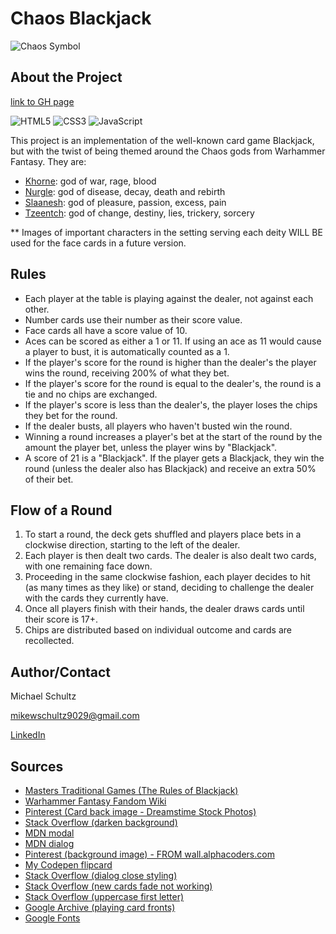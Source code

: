 # Chaos Blackjack
![Chaos Symbol](https://static.wikia.nocookie.net/warhammerfb/images/b/b3/Warhammer_Chaos_Symbols.png/revision/latest?cb=20170406224324)

## About the Project

[link to GH page](https://ms097530.github.io/PS-Blackjack/)

![HTML5](https://img.shields.io/badge/html5-%23E34F26.svg?style=for-the-badge&logo=html5&logoColor=white)
![CSS3](https://img.shields.io/badge/css3-%231572B6.svg?style=for-the-badge&logo=css3&logoColor=white)
![JavaScript](https://img.shields.io/badge/javascript-%23323330.svg?style=for-the-badge&logo=javascript&logoColor=%23F7DF1E)

This project is an implementation of the well-known card game Blackjack, but with the twist of being themed around the Chaos gods from Warhammer Fantasy. They are:

- [Khorne](https://warhammerfantasy.fandom.com/wiki/Khorne): god of war, rage, blood
- [Nurgle](https://warhammerfantasy.fandom.com/wiki/Nurgle): god of disease, decay, death and rebirth
- [Slaanesh](https://warhammerfantasy.fandom.com/wiki/Slaanesh): god of pleasure, passion, excess, pain
- [Tzeentch](https://warhammerfantasy.fandom.com/wiki/Tzeentch): god of change, destiny, lies, trickery, sorcery

** Images of important characters in the setting serving each deity WILL BE used for the face cards in a future version.

## Rules
- Each player at the table is playing against the dealer, not against each other.
- Number cards use their number as their score value.
- Face cards all have a score value of 10.
- Aces can be scored as either a 1 or 11. If using an ace as 11 would cause a player to bust, it is automatically counted as a 1.
- If the player's score for the round is higher than the dealer's the player wins the round, receiving 200% of what they bet.
- If the player's score for the round is equal to the dealer's, the round is a tie and no chips are exchanged.
- If the player's score is less than the dealer's, the player loses the chips they bet for the round.
- If the dealer busts, all players who haven't busted win the round.
- Winning a round increases a player's bet at the start of the round by the amount the player bet, unless the player wins by "Blackjack".
- A score of 21 is a "Blackjack". If the player gets a Blackjack, they win the round (unless the dealer also has Blackjack) and receive an extra 50% of their bet.

## Flow of a Round
1. To start a round, the deck gets shuffled and players place bets in a clockwise direction, starting to the left of the dealer. 
2. Each player is then dealt two cards. The dealer is also dealt two cards, with one remaining face down. 
3. Proceeding in the same clockwise fashion, each player decides to hit (as many times as they like) or stand, deciding to challenge the dealer with the cards they currently have.
4. Once all players finish with their hands, the dealer draws cards until their score is 17+.
5. Chips are distributed based on individual outcome and cards are recollected. 

## Author/Contact
Michael Schultz

mikewschultz9029@gmail.com

[LinkedIn](https://www.linkedin.com/feed/)

## Sources
- [Masters Traditional Games (The Rules of Blackjack)](https://www.mastersofgames.com/rules/blackjack-rules.htm)
- [Warhammer Fantasy Fandom Wiki](https://warhammerfantasy.fandom.com/wiki/Warhammer_Wiki)
- [Pinterest (Card back image - Dreamstime Stock Photos)](https://in.pinterest.com/pin/71002131616321800/)
- [Stack Overflow (darken background)](https://stackoverflow.com/questions/26621513/darken-css-background-image)
- [MDN modal](https://developer.mozilla.org/en-US/docs/Web/CSS/:modal)
- [MDN dialog](https://developer.mozilla.org/en-US/docs/Web/HTML/Element/dialog) 
- [Pinterest (background image) - FROM wall.alphacoders.com](https://br.pinterest.com/pin/Adx1N5gGCOdCC_Ka3JA_P_Nsox4IfVTXPtn2tohzrREi3r1z-hy4n8c/) 
- [My Codepen flipcard](https://codepen.io/mseagle/pen/gOvjMNj)
- [Stack Overflow (dialog close styling)](https://stackoverflow.com/questions/60365510/html5-dialog-element-close-button-not-working-properly)
-  [Stack Overflow (new cards fade not working)](https://stackoverflow.com/questions/38731743/transition-opacity-not-working-when-creating-element)
-  [Stack Overflow (uppercase first letter)](https://stackoverflow.com/questions/1026069/how-do-i-make-the-first-letter-of-a-string-uppercase-in-javascript)
-  [Google Archive (playing card fronts)](https://code.google.com/archive/p/vector-playing-cards/downloads)
- [Google Fonts](https://fonts.google.com/)